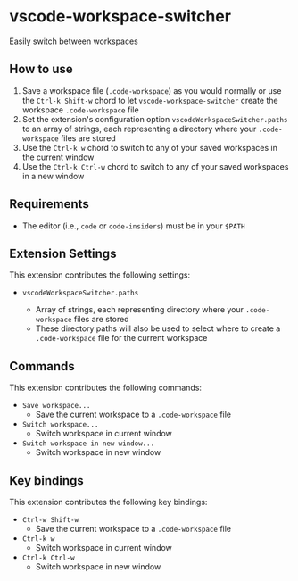 # vscode-workspace-switcher

Easily switch between workspaces

## How to use

1. Save a workspace file (`.code-workspace`) as you would normally or use the `Ctrl-k Shift-w` chord to let `vscode-workspace-switcher` create the workspace `.code-workspace` file
2. Set the extension's configuration option `vscodeWorkspaceSwitcher.paths` to an array of strings, each representing a directory where your `.code-workspace` files are stored
3. Use the `Ctrl-k w` chord to switch to any of your saved workspaces in the current window
4. Use the `Ctrl-k Ctrl-w` chord to switch to any of your saved workspaces in a new window

## Requirements

* The editor (i.e., `code` or `code-insiders`) must be in your `$PATH`

## Extension Settings

This extension contributes the following settings:

* `vscodeWorkspaceSwitcher.paths`

  * Array of strings, each representing directory where your `.code-workspace` files are stored
  * These directory paths will also be used to select where to create a `.code-workspace` file for the current workspace

## Commands

This extension contributes the following commands:

* `Save workspace...`
  * Save the current workspace to a `.code-workspace` file
* `Switch workspace...`
  * Switch workspace in current window
* `Switch workspace in new window...`
  * Switch workspace in new window

## Key bindings

This extension contributes the following key bindings:

* `Ctrl-w Shift-w`
  * Save the current workspace to a `.code-workspace` file
* `Ctrl-k w`
  * Switch workspace in current window
* `Ctrl-k Ctrl-w`
  * Switch workspace in new window
